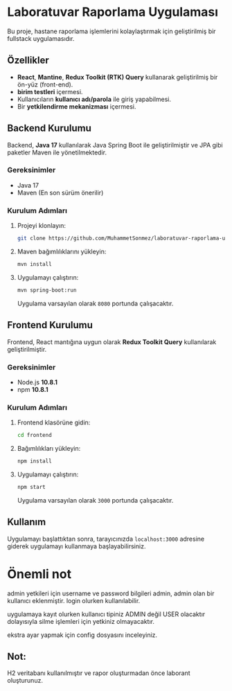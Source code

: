 # Laboratuvar Raporlama Uygulaması

Bu proje, hastane raporlama işlemlerini kolaylaştırmak için geliştirilmiş bir fullstack uygulamasıdır.

## Özellikler

- **React**, **Mantine**, **Redux Toolkit (RTK) Query** kullanarak geliştirilmiş bir ön-yüz (front-end).
- **birim testleri** içermesi.
- Kullanıcıların **kullanıcı adı/parola** ile giriş yapabilmesi.
- Bir **yetkilendirme mekanizması** içermesi.

## Backend Kurulumu

Backend, **Java 17** kullanılarak Java Spring Boot ile geliştirilmiştir ve JPA gibi paketler Maven ile yönetilmektedir.

### Gereksinimler

- Java 17
- Maven (En son sürüm önerilir)

### Kurulum Adımları

1. Projeyi klonlayın:

    ```bash
    git clone https://github.com/MuhammetSonmez/laboratuvar-raporlama-uygulamasi
    ```

2. Maven bağımlılıklarını yükleyin:

    ```bash
    mvn install
    ```

3. Uygulamayı çalıştırın:

    ```bash
    mvn spring-boot:run
    ```

    Uygulama varsayılan olarak `8080` portunda çalışacaktır.

## Frontend Kurulumu

Frontend, React mantığına uygun olarak **Redux Toolkit Query** kullanılarak geliştirilmiştir.

### Gereksinimler

- Node.js **10.8.1**
- npm **10.8.1**

### Kurulum Adımları

1. Frontend klasörüne gidin:

    ```bash
    cd frontend
    ```

2. Bağımlılıkları yükleyin:

    ```bash
    npm install
    ```

3. Uygulamayı çalıştırın:

    ```bash
    npm start
    ```

    Uygulama varsayılan olarak `3000` portunda çalışacaktır.

## Kullanım

Uygulamayı başlattıktan sonra, tarayıcınızda `localhost:3000` adresine giderek uygulamayı kullanmaya başlayabilirsiniz.

# Önemli not
admin yetkileri için username ve password bilgileri admin, admin olan bir kullanıcı eklenmiştir. login olurken kullanılabilir.

uygulamaya kayıt olurken kullanıcı tipiniz ADMIN değil USER olacaktır dolayısıyla silme işlemleri için yetkiniz olmayacaktır.

ekstra ayar yapmak için config dosyasını inceleyiniz.
## Not:
H2 veritabanı kullanılmıştır ve rapor oluşturmadan önce laborant oluşturunuz.

